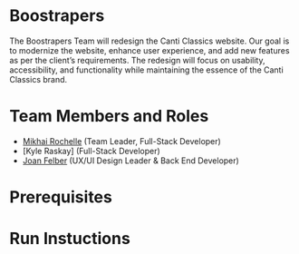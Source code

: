 # Boostrapers

The Boostrapers Team will redesign the Canti Classics website. Our goal is to modernize the website, enhance user experience, and add new features as per the client’s requirements. The redesign will focus on usability, accessibility, and functionality while maintaining the essence of the Canti Classics brand.

# Team Members and Roles

* [Mikhai Rochelle](https://github.com/mrochelle23/CIS350-HW2-Rochelle) (Team Leader, Full-Stack Developer)
* [Kyle Raskay] (Full-Stack Developer)
* [Joan Felber](https://github.com/DJessT/CIS350-HW2-felber) (UX/UI Design Leader & Back End Developer)

# Prerequisites

# Run Instuctions
